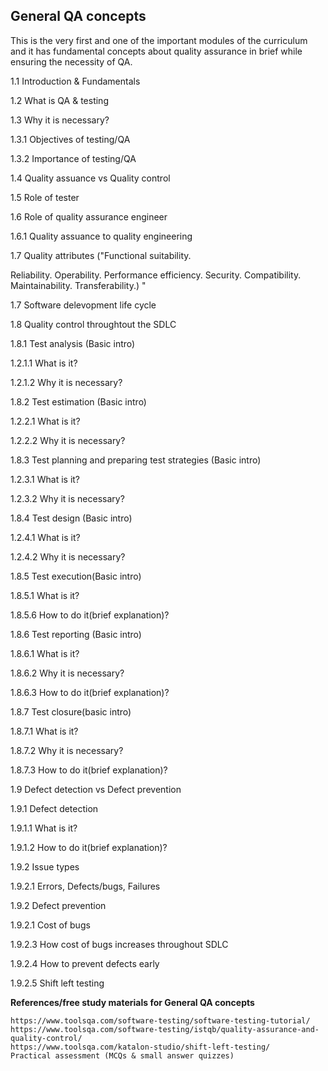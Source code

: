 ## General QA concepts 
This is the very first and one of the important modules of the curriculum and it has fundamental concepts about quality assurance in brief while ensuring the necessity of QA.

1.1	Introduction & Fundamentals

1.2	What is QA & testing

1.3	Why it is necessary?

1.3.1	Objectives of testing/QA

1.3.2	Importance of testing/QA

1.4	Quality assuance vs Quality control

1.5	Role of tester

1.6	Role of quality assurance engineer

1.6.1	Quality assuance to quality engineering
	
1.7	Quality attributes ("Functional suitability.

Reliability.
Operability.
Performance efficiency.
Security.
Compatibility.
Maintainability.
Transferability.)
"
	
	
1.7	Software delevopment life cycle

1.8	Quality control throughtout the SDLC

1.8.1	Test analysis (Basic intro)

1.2.1.1	What is it?

1.2.1.2	Why it is necessary?

1.8.2	Test estimation (Basic intro)

1.2.2.1	What is it?

1.2.2.2	Why it is necessary?

1.8.3	Test planning and preparing test strategies (Basic intro)

1.2.3.1	What is it?

1.2.3.2	Why it is necessary?

1.8.4	Test design (Basic intro)

1.2.4.1	What is it?

1.2.4.2	Why it is necessary?

1.8.5	Test execution(Basic intro)

1.8.5.1	What is it?

1.8.5.6	How to do it(brief explanation)?

1.8.6	Test reporting (Basic intro)

1.8.6.1	What is it?

1.8.6.2	Why it is necessary?

1.8.6.3	How to do it(brief explanation)?

1.8.7	Test closure(basic intro)

1.8.7.1	What is it?

1.8.7.2	Why it is necessary?

1.8.7.3	How to do it(brief explanation)?

1.9	Defect detection vs Defect prevention

1.9.1	Defect detection

1.9.1.1	What is it?

1.9.1.2	How to do it(brief explanation)?

1.9.2	Issue types

1.9.2.1	Errors, Defects/bugs, Failures

1.9.2	Defect prevention

1.9.2.1	Cost of bugs
	
1.9.2.3	How cost of bugs increases throughout SDLC
	
1.9.2.4	How to prevent defects early
	
1.9.2.5	Shift left testing
  
  **References/free study materials for General QA concepts**
  
	
	https://www.toolsqa.com/software-testing/software-testing-tutorial/
	https://www.toolsqa.com/software-testing/istqb/quality-assurance-and-quality-control/
	https://www.toolsqa.com/katalon-studio/shift-left-testing/
	Practical assessment (MCQs & small answer quizzes)

